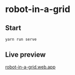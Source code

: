 # robot-in-a-grid

## Start

`yarn run serve`

## Live preview

[robot-in-a-grid.web.app](https://robot-in-a-grid.web.app/)